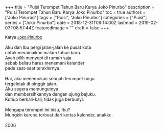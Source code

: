 +++
title = "Puisi Terompet Tahun Baru Karya Joko Pinurbo"
description = "Puisi Terompet Tahun Baru Karya Joko Pinurbo"
toc = true
authors = ["Joko Pinurbo"]
tags = ["Puisi", "Joko Pinurbo"]
categories = ["Puisi"]
series = ["Joko Pinurbo"]
date = 2018-12-31T06:14:00Z
lastmod = 2019-02-03T08:57:44Z
featuredImage = ""
draft = false
+++

<div style="text-align: justify;">
<div style="font-size: small;">Karya <a href="/authors/joko-pinurbo/" target="_blank">Joko Pinurbo</a></div><br />
Aku dan Ibu pergi jalan-jalan ke pusat kota<br />untuk meramaikan malam tahun baru.<br />Ayah pilih menyepi di rumah saja<br />sebab beliau harus menemani kalender<br />pada saat-saat terakhirnya.<br /><br />Hai, aku menemukan sebuah terompet ungu<br />tergeletak di pinggir jalan.<br />Aku segera memungutnya<br />dan membersihkannya dengan ujung bajuku.<br />Kutiup berkali-kali, tidak juga berbunyi.<br /><br />Mengapa terompet ini bisu, Ibu?<br />Mungkin karena terbuat dari kertas kalender, anakku.<br /><br />2006</div>
